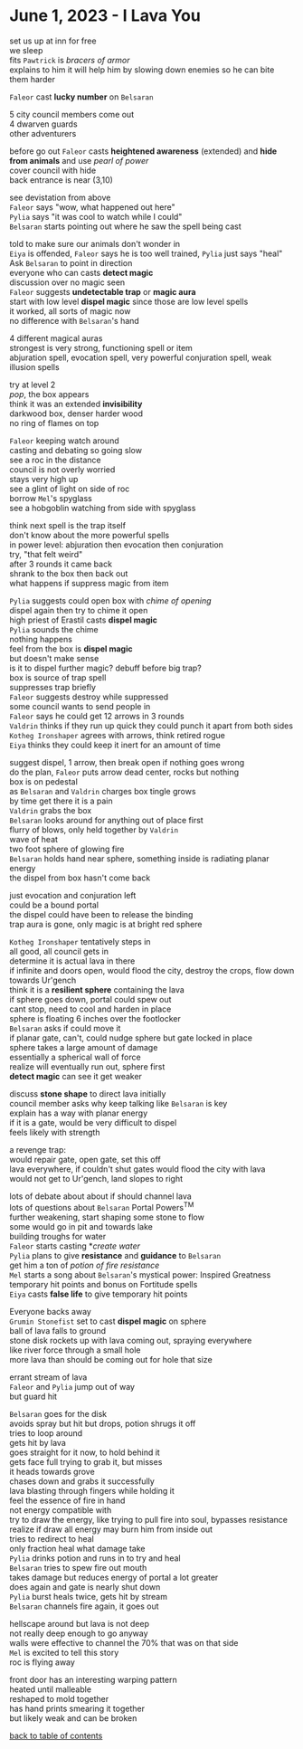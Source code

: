 # June 1, 2023 - I Lava You

set us up at inn for free  
we sleep  
fits `Pawtrick` is _bracers of armor_  
explains to him it will help him by slowing down enemies so he can bite them harder  

`Faleor` cast **lucky number** on `Belsaran`  

5 city council members come out  
4 dwarven guards  
other adventurers  

before go out `Faleor` casts **heightened awareness** (extended) and **hide from animals** and use _pearl of power_  
cover council with hide  
back entrance is near (3,10)  

see devistation from above  
`Faleor` says "wow, what happened out here"  
`Pylia` says "it was cool to watch while I could"  
`Belsaran` starts pointing out where he saw the spell being cast  

told to make sure our animals don't wonder in  
`Eiya` is offended, `Faleor` says he is too well trained, `Pylia` just says "heal"  
Ask `Belsaran` to point in direction  
everyone who can casts **detect magic**  
discussion over no magic seen  
`Faleor` suggests **undetectable trap** or **magic aura**  
start with low level **dispel magic** since those are low level spells  
it worked, all sorts of magic now  
no difference with `Belsaran`'s hand  

4 different magical auras  
strongest is very strong, functioning spell or item  
abjuration spell, evocation spell, very powerful conjuration spell, weak illusion spells  

try at level 2  
_pop_, the box appears  
think it was an extended **invisibility**  
darkwood box, denser harder wood  
no ring of flames on top  

`Faleor` keeping watch around  
casting and debating so going slow  
see a roc in the distance  
council is not overly worried  
stays very high up  
see a glint of light on side of roc  
borrow `Mel`'s spyglass  
see a hobgoblin watching from side with spyglass  

think next spell is the trap itself  
don't know about the more powerful spells  
in power level: abjuration then evocation then conjuration  
try, "that felt weird"  
after 3 rounds it came back   
shrank to the box then back out  
what happens if suppress magic from item  

`Pylia` suggests could open box with _chime of opening_  
dispel again then try to chime it open  
high priest of Erastil casts **dispel magic**  
`Pylia` sounds the chime  
nothing happens  
feel from the box is **dispel magic**  
but doesn't make sense  
is it to dispel further magic? debuff before big trap?  
box is source of trap spell  
suppresses trap briefly  
`Faleor` suggests destroy while suppressed  
some council wants to send people in  
`Faleor` says he could get 12 arrows in 3 rounds  
`Valdrin` thinks if they run up quick they could punch it apart from both sides  
`Kotheg Ironshaper` agrees with arrows, think retired rogue  
`Eiya` thinks they could keep it inert for an amount of time  

suggest dispel, 1 arrow, then break open if nothing goes wrong  
do the plan, `Faleor` puts arrow dead center, rocks but nothing  
box is on pedestal  
as `Belsaran` and `Valdrin` charges box tingle grows  
by time get there it is a pain  
`Valdrin` grabs the box  
`Belsaran` looks around for anything out of place first  
flurry of blows, only held together by `Valdrin`  
wave of heat  
two foot sphere of glowing fire  
`Belsaran` holds hand near sphere, something inside is radiating planar energy  
the dispel from box hasn't come back 

just evocation and conjuration left  
could be a bound portal  
the dispel could have been to release the binding  
trap aura is gone, only magic is at bright red sphere  

`Kotheg Ironshaper` tentatively steps in  
all good, all council gets in  
determine it is actual lava in there  
if infinite and doors open, would flood the city, destroy the crops, flow down towards Ur'gench  
think it is a **resilient sphere** containing the lava  
if sphere goes down, portal could spew out  
cant stop, need to cool and harden in place  
sphere is floating 6 inches over the footlocker  
`Belsaran` asks if could move it  
if planar gate, can't, could nudge sphere but gate locked in place  
sphere takes a large amount of damage  
essentially a spherical wall of force  
realize will eventually run out, sphere first  
**detect magic** can see it get weaker  

discuss **stone shape** to direct lava initially  
council member asks why keep talking like `Belsaran` is key  
explain has a way with planar energy  
if it is a gate, would be very difficult to dispel  
feels likely with strength  

a revenge trap:  
would repair gate, open gate, set this off  
lava everywhere, if couldn't shut gates would flood the city with lava  
would not get to Ur'gench, land slopes to right  

lots of debate about about if should channel lava  
lots of questions about `Belsaran` Portal Powers<sup>TM</sup>    
further weakening, start shaping some stone to flow  
some would go in pit and towards lake  
building troughs for water  
`Faleor` starts casting **create water*  
`Pylia` plans to give **resistance** and **guidance** to `Belsaran`  
get him a ton of _potion of fire resistance_  
`Mel` starts a song about `Belsaran`'s mystical power: Inspired Greatness   
temporary hit points and bonus on Fortitude spells  
`Eiya` casts **false life** to give temporary hit points  

Everyone backs away  
`Grumin Stonefist` set to cast **dispel magic** on sphere  
ball of lava falls to ground  
stone disk rockets up with lava coming out, spraying everywhere  
like river force through a small hole  
more lava than should be coming out for hole that size  

errant stream of lava  
`Faleor` and `Pylia` jump out of way  
but guard hit  

`Belsaran` goes for the disk  
avoids spray but hit but drops, potion shrugs it off  
tries to loop around  
gets hit by lava  
goes straight for it now, to hold behind it    
gets face full trying to grab it, but misses  
it heads towards grove  
chases down and grabs it successfully  
lava blasting through fingers while holding it  
feel the essence of fire in hand  
not energy compatible with  
try to draw the energy, like trying to pull fire into soul, bypasses resistance  
realize if draw all energy may burn him from inside out  
tries to redirect to heal  
only fraction heal what damage take  
`Pylia` drinks potion and runs in to try and heal  
`Belsaran` tries to spew fire out mouth  
takes damage but reduces energy of portal a lot greater  
does again and gate is nearly shut down  
`Pylia` burst heals twice, gets hit by stream  
`Belsaran` channels fire again, it goes out  

hellscape around but lava is not deep  
not really deep enough to go anyway  
walls were effective to channel the 70% that was on that side  
`Mel` is excited to tell this story  
roc is flying away  

front door has an interesting warping pattern  
heated until malleable  
reshaped to mold together  
has hand prints smearing it together  
but likely weak and can be broken  


[back to table of contents](/sessions/README.md)

